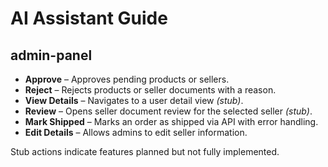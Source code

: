# AI Assistant Guide

## admin-panel

- **Approve** – Approves pending products or sellers.
- **Reject** – Rejects products or seller documents with a reason.
- **View Details** – Navigates to a user detail view *(stub)*.
- **Review** – Opens seller document review for the selected seller *(stub)*.
- **Mark Shipped** – Marks an order as shipped via API with error handling.
- **Edit Details** – Allows admins to edit seller information.

Stub actions indicate features planned but not fully implemented.
